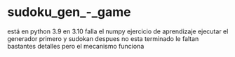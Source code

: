 # sudoku_gen_-_game
está en python 3.9 en 3.10 falla el numpy
ejercicio de aprendizaje
ejecutar el generador primero 
y sudokan despues
no esta terminado le faltan bastantes detalles
pero el mecanismo funciona

